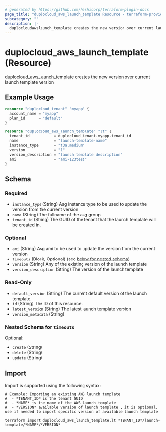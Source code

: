 ```yaml
---
# generated by https://github.com/hashicorp/terraform-plugin-docs
page_title: "duplocloud_aws_launch_template Resource - terraform-provider-duplocloud"
subcategory: ""
description: |-
  duplocloudawslaunch_template creates the new version over current launch template version
---
```


# duplocloud_aws_launch_template (Resource)

duplocloud_aws_launch_template creates the new version over current launch template version

## Example Usage

```terraform
resource "duplocloud_tenant" "myapp" {
  account_name = "myapp"
  plan_id      = "default"
}

resource "duplocloud_aws_launch_template" "lt" {
  tenant_id           = duplocloud_tenant.myapp.tenant_id
  name                = "launch-template-name"
  instance_type       = "t3a.medium"
  version             = "1"
  version_description = "launch template description"
  ami                 = "ami-123test"
}
```

<!-- schema generated by tfplugindocs -->
## Schema

### Required

- `instance_type` (String) Asg instance type to be used to update the version from the current version
- `name` (String) The fullname of the asg group
- `tenant_id` (String) The GUID of the tenant that the launch template will be created in.

### Optional

- `ami` (String) Asg ami to be used to update the version from the current version
- `timeouts` (Block, Optional) (see [below for nested schema](#nestedblock--timeouts))
- `version` (String) Any of the existing version of the launch template
- `version_description` (String) The version of the launch template

### Read-Only

- `default_version` (String) The current default version of the launch template.
- `id` (String) The ID of this resource.
- `latest_version` (String) The latest launch template version
- `version_metadata` (String)

<a id="nestedblock--timeouts"></a>
### Nested Schema for `timeouts`

Optional:

- `create` (String)
- `delete` (String)
- `update` (String)

## Import

Import is supported using the following syntax:

```shell
# Example: Importing an existing AWS launch template
#  - *TENANT_ID* is the tenant GUID
#  - *NAME* is the name of the AWS launch template
#  - *VERSION* available version of launch template , it is optional, use if needed to import specific version of available launch template

terraform import duplocloud_aws_launch_template.lt *TENANT_ID*/launch-template/*NAME*/*VERSION*
```
